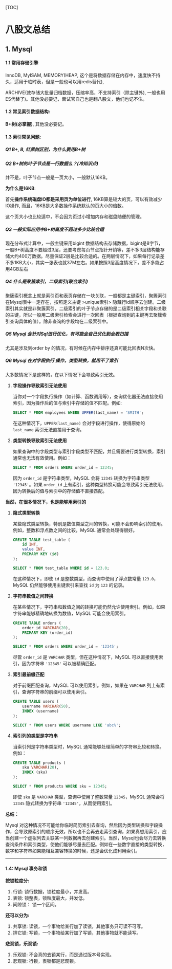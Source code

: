 [TOC]



# 八股文总结

## 1. Mysql 

#### 1.1 常用存储引擎

InnoDB, MyISAM, MEMORY(HEAP, 这个是将数据存储在内存中，速度快不持久，适用于临时表，但是一般也可以用redis替代), 

ARCHIVE(效存储大批量归档数据，压缩率高，不支持索引（除主键外), 一般也用ES代替了)。其他没必要记，面试官自己也是翻八股文，他们也记不住。

#### 1.2 **常见索引数据结构:**

**B+树(必掌握)**, 其他没必要记。

#### 1.3 索引常见问题:

##### Q1 B+, B, 红黑树区别，为什么要用B+树

##### Q2 B+树的叶子节点是一行数据么？(冷知识点)

并不是，叶子节点一般是一页大小，一般默认16KB。

**为什么是16KB**:  

首先**操作系统磁盘IO都是采用页为单位进行**, 16KB算是较大的页，可以有效减少IO操作, 而且，16KB是大多数操作系统默认的页大小的倍数。

这个页大小也比较适中，不会因为页过小增加内存和磁盘随便的管理。

##### Q3 一般实际应用中B+树高度不超过多少比较合适

现在分布式计算中，一般主键采用bigint 数据结构去存储数据，bigint是8字节，一般B+树高度不要超过3层，还要考虑每页节点指针开销等，差不多3层结构能存储大约400万数据。尽量保证2层是比较合适的。在两层情况下，如果每行记录差不多1KB大小，其实一张表也就37M左右。如果按照3层高度情况下，差不多能占用4GB左右

##### Q4 什么是聚簇索引，二级索引(联合索引)

聚簇索引概念上就是索引页和表页存储在一块关联，一般都是主键索引，聚簇索引在Mysql表中一定存在，按照定义主键 >unique索引> 隐藏行id顺序去创建。二级索引其实就是非聚簇索引，二级索引的叶子节点存储的是二级索引相关字段和关联的主键，所以一般用二级索引检索会进行一次回表（根据查询到的主键再去聚簇索引查询具体的值）。除非查询的字段均在二级索引中。

##### Q5 Mysql 会针对Sql进行优化，有可能会自己优化到全表扫描

尤其是涉及到order by 的情况，有时候在内存中排序还真可能比回表N次快。

##### Q6 Mysql 在对字段执行 操作，类型转换，就用不了索引

大多数情况下是这样的，在以下情况下会导致索引无效。

1. **字段操作导致索引无法使用**

   当你对一个字段执行操作（如计算、函数调用等），查询优化器无法直接使用索引，因为操作后的值与索引中存储的值不匹配。例如:

   ```sql
   SELECT * FROM employees WHERE UPPER(last_name) = 'SMITH';
   ```

   在这种情况下，`UPPER(last_name)` 会对字段进行操作，使得原始的 `last_name` 索引无法直接用于查询。

2. **类型转换导致索引无法使用**

   如果查询中的字段类型与索引字段类型不匹配，并且需要进行类型转换，索引通常也无法有效使用。例如：

   ```sql
   SELECT * FROM orders WHERE order_id = 12345;
   ```

   因为 `order_id` 是字符串类型，MySQL 会将 `12345` 转换为字符串类型 `'12345'`。如果 `order_id` 上有索引，这种类型转换可能会导致索引无法使用，因为转换后的值与索引中的存储值不直接匹配。

**当然，在很多情况下，也是能够用索引的**

1. **隐式类型转换**

   某些隐式类型转换，特别是数值类型之间的转换，可能不会影响索引的使用。例如，整数和浮点数之间的比较，MySQL 通常会处理得很好。

   ```sql
   CREATE TABLE test_table (
       id INT,
       value INT,
       PRIMARY KEY (id)
   );
   
   SELECT * FROM test_table WHERE id = 123.0;
   ```

   在这种情况下，即使 `id` 是整数类型，而查询中使用了浮点数常量 `123.0`，MySQL 仍然能够使用主键索引来查找 `id` 为 `123` 的记录。

2. **字符串数值之间转换**

   在某些情况下，字符串和数值之间的转换可能仍然允许使用索引。例如，如果字符串能够精确地转换为数值，MySQL 可能会使用索引。

   ```sql
   CREATE TABLE orders (
       order_id VARCHAR(20),
       PRIMARY KEY (order_id)
   );
   
   SELECT * FROM orders WHERE order_id = '12345';
   ```

   尽管 `order_id` 是 `VARCHAR` 类型，但在这种情况下，MySQL 可以直接使用索引，因为字符串 `'12345'` 可以被精确匹配。

3. **索引最前缀匹配**

   对于前缀匹配查询，MySQL 可以使用索引。例如，如果在 `VARCHAR` 列上有索引，查询字符串的前缀可以使用索引。

   ```sql
   CREATE TABLE users (
       username VARCHAR(50),
       INDEX (username)
   );
   
   SELECT * FROM users WHERE username LIKE 'abc%';
   ```

4. **索引列的类型是字符串**

   当索引列是字符串类型时，MySQL 通常能够处理简单的字符串比较和转换。例如：

   ```sql
   CREATE TABLE products (
       sku VARCHAR(20),
       INDEX (sku)
   );
   
   SELECT * FROM products WHERE sku = 12345;
   ```

   即使 `sku` 是 `VARCHAR` 类型，查询中使用了整数常量 `12345`，MySQL 通常会将 `12345` 隐式转换为字符串 `'12345'`，从而使用索引。

**总结：**

Mysql 对这种情况不可能给你临时简历索引去查询，然后因为类型转换和字段操作，会导致原索引的顺序无效，所以也不会再去走索引查询，如果真想用索引，应当创建一个虚拟列去关联某一列数据再去创建索引。当然，Mysql也会尽力去转换查询条件和索引类型，使他们能够尽量去匹配。例如在一些数字直接的类型转换，数字和字符串如果能相互兼容转换的时候，还是会优化成利用索引。

****

#### 1.4: Mysql 事务和锁

**按锁粒度分:**

1. 行锁: 锁行数据，锁粒度最小，并发高。
2. 表锁: 锁整表，锁粒度最大，并发低。
3. 间隙锁： 锁一个区间。

**还可以分为:**

1. 共享锁: 读锁，一个事物给某行加了读锁，其他事务只可读不可写。
2. 排它锁: 写锁，一个事物给某行加了写锁，其他事物就不能读写。

**悲观锁，乐观锁:**

1. 乐观锁: 不会真的去锁某行，而是通过版本号实现。
2. 悲观锁: 行锁，表锁都是悲观锁。